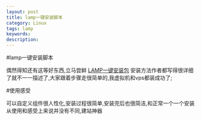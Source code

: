 ```yaml
---
layout: post
title: lamp一键安装脚本
category: Linux
tags: lamp
keywords: 
description: 
---
```


#lamp一键安装脚本

偶然得知还有这等好东西,立马尝鲜
[LAMP一键安装包](https://lamp.sh/install.html)
安装方法作者都写得很详细了就不一一描述了,大家跟着步骤走很简单的,我虚拟机和vps都装成功了;

#使用感受

可以自定义组件很人性化,安装过程很简单,安装完后也很简洁,和正常一个一个安装从使用和感受上来说并没有不同,建站神器
